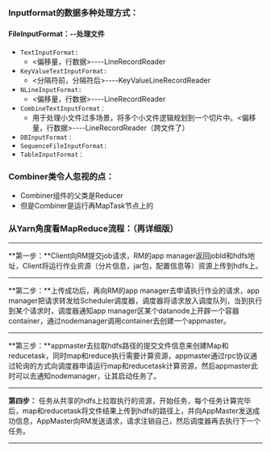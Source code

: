 ### Inputformat的数据多种处理方式：

#### FileInputFormat：--处理文件

- `TextInputFormat:`
  - <偏移量，行数据>----LineRecordReader
- `KeyValueTextInputFormat:`
  - <分隔符前，分隔符后>----KeyValueLineRecordReader
- `NLineInputFormat:`
  - <偏移量，行数据>----LineRecordReader
- `CombineTextInputFormat：`
  - 用于处理小文件过多场景，将多个小文件逻辑规划到一个切片中。<偏移量，行数据>----LineRecordReader（跨文件了）
- `DBInputFormat：`
- `SequenceFileInputFormat:`
- `TableInputFormat：`

### Combiner类令人忽视的点：

- Combiner组件的父类是Reducer
- 但是Combiner是运行再MapTask节点上的

### 从Yarn角度看MapReduce流程：（再详细版）

---

**第一步：**Client向RM提交job请求，RM的app manager返回jobId和hdfs地址，Client将运行作业资源（分片信息，jar包，配置信息等）资源上传到hdfs上。

---

**第二步：**上传成功后，再向RM的app manager去申请执行作业的请求，app manager把请求转发给Scheduler调度器，调度器将请求放入调度队列，当到执行到某个请求时，调度器通知app manager区某个datanode上开辟一个容器container，通过nodemanager调用container去创建一个appmaster。

---

**第三步：**appmaster去拉取hdfs路径的提交文件信息来创建Map和reducetask，同时map和reduce执行需要计算资源，appmaster通过rpc协议通过轮询的方式向调度器申请运行map和reducetask计算资源，然后appmaster此时可以去通知nodemanager，让其启动任务了。

---

**第四步：** 任务从共享的hdfs上拉取执行的资源，开始任务，每个任务计算完毕后，map和reducetask将文件结果上传到hdfs的路径上，并向AppMaster发送成功信息，AppMaster向RM发送请求，请求注销自己，然后调度器再去执行下一个任务。

---